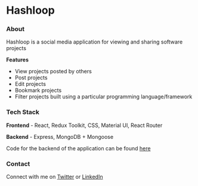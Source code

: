 # Hashloop

### About

Hashloop is a social media application for viewing and sharing software projects

**Features**

- View projects posted by others
- Post projects
- Edit projects
- Bookmark projects
- Filter projects built using a particular programming language/framework

### Tech Stack

**Frontend** - React, Redux Toolkit, CSS, Material UI, React Router

**Backend** - Express, MongoDB + Mongoose

Code for the backend of the application can be found [here](https://github.com/Sreejan-22/hashloop-backend)

### Contact

Connect with me on [Twitter](https://twitter.com/sreejan_ch) or [LinkedIn](https://linkedin.com/in/sreejanchaudhury)

